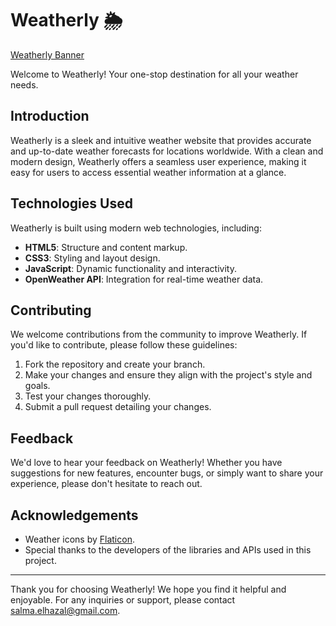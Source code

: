 # Weatherly 🌦️

[Weatherly Banner](weatherly_banner.png)

Welcome to Weatherly! Your one-stop destination for all your weather needs.

## Introduction

Weatherly is a sleek and intuitive weather website that provides accurate and up-to-date weather forecasts for locations worldwide. With a clean and modern design, Weatherly offers a seamless user experience, making it easy for users to access essential weather information at a glance.


## Technologies Used

Weatherly is built using modern web technologies, including:

- **HTML5**: Structure and content markup.
- **CSS3**: Styling and layout design.
- **JavaScript**: Dynamic functionality and interactivity.
- **OpenWeather API**: Integration for real-time weather data.
  

## Contributing

We welcome contributions from the community to improve Weatherly. If you'd like to contribute, please follow these guidelines:

1. Fork the repository and create your branch.
2. Make your changes and ensure they align with the project's style and goals.
3. Test your changes thoroughly.
4. Submit a pull request detailing your changes.

## Feedback

We'd love to hear your feedback on Weatherly! Whether you have suggestions for new features, encounter bugs, or simply want to share your experience, please don't hesitate to reach out.


## Acknowledgements

- Weather icons by [Flaticon](https://www.flaticon.com/).
- Special thanks to the developers of the libraries and APIs used in this project.

---

Thank you for choosing Weatherly! We hope you find it helpful and enjoyable. For any inquiries or support, please contact [salma.elhazal@gmail.com](mailto:salma.elhazal@gmail.com).



